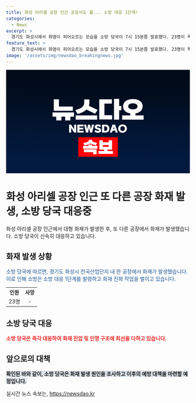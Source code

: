 ```yaml
---
title: 화성 아리셀 공장 인근 공장서도 불... 소방 대응 1단계!
categories:
  - News
excerpt: >
  경기도 화성시에서 화염이 피어오르는 모습을 소방 당국이 7시 15분쯤 발표했다. 23명이 목숨을 잃은 최근의 대형 화재 이후 이번 화재는 더욱 심각한 문제를 던지고 있다. 현재 소방대원들은 화재 진압에 힘쓰고 있으며, 이 사건은 지역사회 및 국가적인 관심을 끌 것으로 예상된다.
feature_text: >
  경기도 화성시에서 화염이 피어오르는 모습을 소방 당국이 7시 15분쯤 발표했다. 23명이 목숨을 잃은 최근의 대형 화재 이후 이번 화재는 더욱 심각한 문제를 던지고 있다. 현재 소방대원들은 화재 진압에 힘쓰고 있으며, 이 사건은 지역사회 및 국가적인 관심을 끌 것으로 예상된다.
image: '/assets/img/newsdao_breakingnews.jpg'
---
```


<p><img src="/assets/img/newsdao_breakingnews.jpg" alt="pcversion 속보" /></p>

<h1>화성 아리셀 공장 인근 또 다른 공장 화재 발생, 소방 당국 대응중</h1>

<p data-ke-size="size16">화성 아리셀 공장 인근에서 대형 화재가 발생한 후, 또 다른 공장에서 화재가 발생했습니다. 소방 당국이 신속히 대응하고 있습니다.</p>

<h2 data-ke-size="size26">화재 발생 상황</h2>

<p><span style="color: #1a5490;">소방 당국에 따르면, 경기도 화성시 전곡산업단지 내 한 공장에서 화재가 발생했습니다. 이로 인해 소방은 소방 대응 1단계를 발령하고 화재 진화 작업을 벌이고 있습니다.</span></p>

<table>
  <tr>
    <td style="text-align: center; height: 17px;"><b>인원</b></td>
    <td style="text-align: center; height: 17px;"><b>사망</b></td>
  </tr>
  <tr>
    <td style="text-align: center; height: 17px;">23명</td>
    <td style="text-align: center; height: 17px;">-</td>
  </tr>
</table>

<h2 data-ke-size="size26">소방 당국 대응</h2>

<p><b><span style="color: #ee2323;">소방 당국은 즉각 대응하여 화재 진압 및 인명 구조에 최선을 다하고 있습니다.</span></b></p>

<h2 data-ke-size="size26">앞으로의 대책</h2>

<p><b><span style="background-color: #21538527;">확인된 바와 같이, 소방 당국은 화재 발생 원인을 조사하고 이후의 예방 대책을 마련할 예정입니다.</span></b></p>
실시간 뉴스 속보는, <a href="https://newsdao.kr" rel="dofollow">https://newsdao.kr</a>


